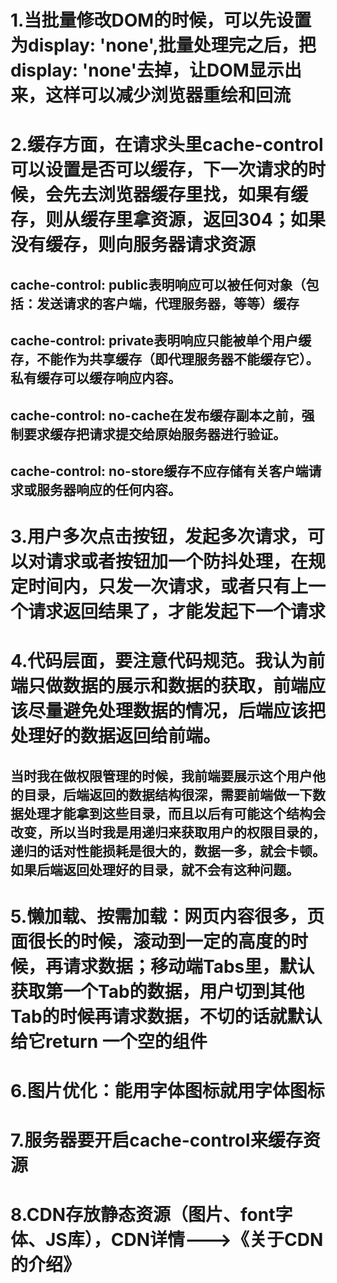 # 1.当批量修改DOM的时候，可以先设置为display: 'none',批量处理完之后，把display: 'none'去掉，让DOM显示出来，这样可以减少浏览器重绘和回流

# 2.缓存方面，在请求头里cache-control可以设置是否可以缓存，下一次请求的时候，会先去浏览器缓存里找，如果有缓存，则从缓存里拿资源，返回304；如果没有缓存，则向服务器请求资源
## cache-control: public表明响应可以被任何对象（包括：发送请求的客户端，代理服务器，等等）缓存
## cache-control: private表明响应只能被单个用户缓存，不能作为共享缓存（即代理服务器不能缓存它）。私有缓存可以缓存响应内容。
## cache-control: no-cache在发布缓存副本之前，强制要求缓存把请求提交给原始服务器进行验证。
## cache-control: no-store缓存不应存储有关客户端请求或服务器响应的任何内容。

# 3.用户多次点击按钮，发起多次请求，可以对请求或者按钮加一个防抖处理，在规定时间内，只发一次请求，或者只有上一个请求返回结果了，才能发起下一个请求

# 4.代码层面，要注意代码规范。我认为前端只做数据的展示和数据的获取，前端应该尽量避免处理数据的情况，后端应该把处理好的数据返回给前端。
## 当时我在做权限管理的时候，我前端要展示这个用户他的目录，后端返回的数据结构很深，需要前端做一下数据处理才能拿到这些目录，而且以后有可能这个结构会改变，所以当时我是用递归来获取用户的权限目录的，递归的话对性能损耗是很大的，数据一多，就会卡顿。如果后端返回处理好的目录，就不会有这种问题。

# 5.懒加载、按需加载：网页内容很多，页面很长的时候，滚动到一定的高度的时候，再请求数据；移动端Tabs里，默认获取第一个Tab的数据，用户切到其他Tab的时候再请求数据，不切的话就默认给它return 一个空的组件

# 6.图片优化：能用字体图标就用字体图标

# 7.服务器要开启cache-control来缓存资源

# 8.CDN存放静态资源（图片、font字体、JS库），CDN详情--->《关于CDN的介绍》